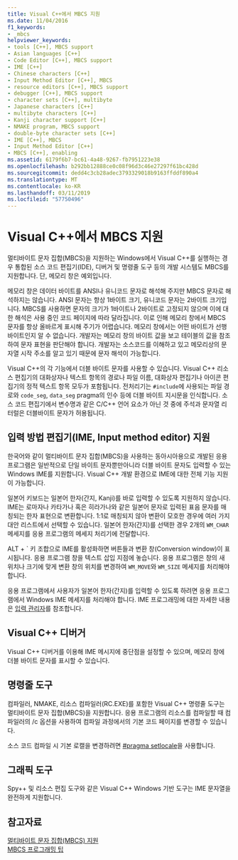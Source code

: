 ```yaml
---
title: Visual C++에서 MBCS 지원
ms.date: 11/04/2016
f1_keywords:
- _mbcs
helpviewer_keywords:
- tools [C++], MBCS support
- Asian languages [C++]
- Code Editor [C++], MBCS support
- IME [C++]
- Chinese characters [C++]
- Input Method Editor [C++], MBCS
- resource editors [C++], MBCS support
- debugger [C++], MBCS support
- character sets [C++], multibyte
- Japanese characters [C++]
- multibyte characters [C++]
- Kanji character support [C++]
- NMAKE program, MBCS support
- double-byte character sets [C++]
- IME [C++], MBCS
- Input Method Editor [C++]
- MBCS [C++], enabling
ms.assetid: 6179f6b7-bc61-4a48-9267-fb7951223e38
ms.openlocfilehash: b292bb12888ce0c08f96d3c46e27297f61bc428d
ms.sourcegitcommit: dedd4c3cb28adec3793329018b9163ffddf890a4
ms.translationtype: MT
ms.contentlocale: ko-KR
ms.lasthandoff: 03/11/2019
ms.locfileid: "57750496"
---
```

# <a name="mbcs-support-in-visual-c"></a>Visual C++에서 MBCS 지원

멀티바이트 문자 집합(MBCS)을 지원하는 Windows에서 Visual C++를 실행하는 경우 통합된 소스 코드 편집기(IDE), 디버거 및 명령줄 도구 등의 개발 시스템도 MBCS를 지원합니다. 단, 메모리 창은 예외입니다.

메모리 창은 데이터 바이트를 ANSI나 유니코드 문자로 해석해 주지만 MBCS 문자로 해석하지는 않습니다. ANSI 문자는 항상 1바이트 크기, 유니코드 문자는 2바이트 크기입니다. MBCS를 사용하면 문자의 크기가 1바이트나 2바이트로 고정되지 않으며 이에 대한 해석은 사용 중인 코드 페이지에 따라 달라집니다. 이로 인해 메모리 창에서 MBCS 문자를 항상 올바르게 표시해 주기가 어렵습니다. 메모리 창에서는 어떤 바이트가 선행 바이트인지 알 수 없습니다. 개발자는 메모리 창의 바이트 값을 보고 테이블의 값을 참조하여 문자 표현을 판단해야 합니다. 개발자는 소스코드를 이해하고 있고 메모리상의 문자열 시작 주소를 알고 있기 때문에 문자 해석이 가능합니다.

Visual C++의 각 기능에서 더블 바이트 문자를 사용할 수 있습니다. Visual C++ 리소스 편집기의 대화상자나 텍스트 항목의 경로나 파일 이름, 대화상자 편집기나 아이콘 편집기의 정적 텍스트 항목 모두가 포함됩니다. 전처리기는 `#include`에 사용되는 파일 경로와 `code_seg`, `data_seg` pragma의 인수 등에 더블 바이트 지시문을 인식합니다. 소스 코드 편집기에서 변수명과 같은 C/C++ 언어 요소가 아닌 것 중에 주석과 문자열 리터럴은 더블바이트 문자가 허용됩니다.

##  <a name="_core_support_for_the_input_method_editor_.28.ime.29"></a>입력 방법 편집기(IME, Input method editor) 지원

한국어와 같이 멀티바이트 문자 집합(MBCS)을 사용하는 동아시아용으로 개발된 응용 프로그램은 일반적으로 단일 바이트 문자뿐만아니라 더블 바이트 문자도 입력할 수 있는 Windows IME를 지원합니다. Visual C++ 개발 환경으로 IME에 대한 전체 기능 지원이 가능합니다.

일본어 키보드는 일본어 한자(간지, Kanji)를 바로 입력할 수 있도록 지원하지 않습니다. IME는 로마자나 카타가나 혹은 히라가나와 같은 일본어 문자로 입력된 표음 문자를 매칭되는 한자 표현으로 변환합니다. 1:1로 매칭되지 않아 변환이 모호한 경우에 여러 가지 대안 리스트에서 선택할 수 있습니다. 일본어 한자(간지)를 선택한 경우 2개의 `WM_CHAR` 메세지를 응용 프로그램의 메세지 처리기에 전달합니다.

ALT + \` 키 조합으로 IME를 활성화하면 버튼들과 변환 창(Conversion window)이 표시됩니다. 응용 프로그램 창을 텍스트 삽입 지점에 놓습니다. 응용 프로그램은 창의 새 위치나 크기에 맞게 변환 창의 위치를 변경하여 `WM_MOVE`와 `WM_SIZE` 메세지를 처리해야 합니다.

응용 프로그램에서 사용자가 일본어 한자(간지)를 입력할 수 있도록 하려면 응용 프로그램에서 Windows IME 메세지를 처리해야 합니다. IME 프로그래밍에 대한 자세한 내용은 [입력 관리자](/windows/desktop/intl/input-method-manager)를 참조합니다.

## <a name="visual-c-debugger"></a>Visual C++ 디버거

Visual C++ 디버거를 이용해 IME 메시지에 중단점을 설정할 수 있으며,  메모리 창에 더블 바이트 문자를 표시할 수 있습니다.

## <a name="command-line-tools"></a>명령줄 도구

컴파일러, NMAKE, 리소스 컴파일러(RC.EXE)를 포함한 Visual C++ 명령줄 도구는 멀티바이트 문자 집합(MBCS)을 지원합니다. 응용 프로그램의 리소스를 컴파일할 때 컴파일러의 /c 옵션을 사용하여 컴파일 과정에서의 기본 코드 페이지를 변경할 수 있습니다.

소스 코드 컴파일 시 기본 로캘을 변경하려면 [#pragma setlocale](../preprocessor/setlocale.md)을 사용합니다.

## <a name="graphical-tools"></a>그래픽 도구

Spy++ 및 리소스 편집 도구와 같은 Visual C++ Windows 기반 도구는 IME 문자열을 완전하게 지원합니다.

## <a name="see-also"></a>참고자료

[멀티바이트 문자 집합(MBCS) 지원](../text/support-for-multibyte-character-sets-mbcss.md)<br/>
[MBCS 프로그래밍 팁](../text/mbcs-programming-tips.md)
